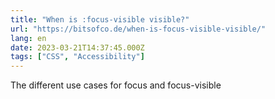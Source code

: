 ```yaml
---
title: "When is :focus-visible visible?"
url: "https://bitsofco.de/when-is-focus-visible-visible/"
lang: en
date: 2023-03-21T14:37:45.000Z
tags: ["CSS", "Accessibility"]
---
```


The different use cases for focus and focus-visible
